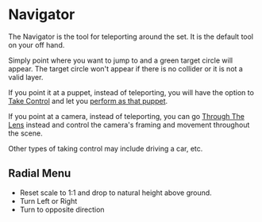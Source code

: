 # Navigator

The Navigator is the tool for teleporting around the set. It is the default tool on your off hand.

Simply point where you want to jump to and a green target circle will appear. The target circle won't appear if there is no collider or it is not a valid layer.

If you point it at a puppet, instead of teleporting, you will have the option to [Take Control](../../activities/performance-capture/motion-capture-vrik.md) and let you [perform as that puppet](../../activities/performance-capture/motion-capture-vrik.md).

If you point at a camera, instead of teleporting, you can go [Through The Lens](../../camerawork/through-the-lens.md) instead and control the camera's framing and movement throughout the scene.

Other types of taking control may include driving a car, etc.

## Radial Menu

* Reset scale to 1:1 and drop to natural height above ground.
* Turn Left or Right
* Turn to opposite direction
